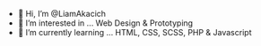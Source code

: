- 👋 Hi, I’m @LiamAkacich
- 👀 I’m interested in ... Web Design & Prototyping
- 🌱 I’m currently learning ... HTML, CSS, SCSS, PHP & Javascript

<!---
LiamAkacich/LiamAkacich is a ✨ special ✨ repository because its `README.md` (this file) appears on your GitHub profile.
You can click the Preview link to take a look at your changes.
--->
